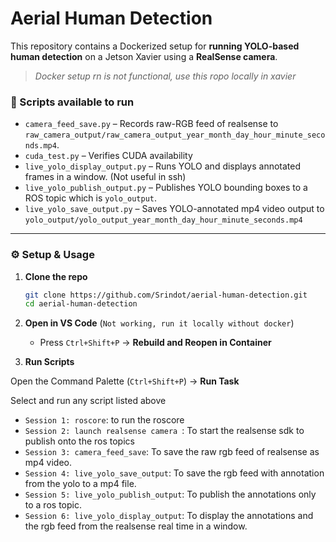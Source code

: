 # Aerial Human Detection

This repository contains a Dockerized setup for **running YOLO-based human detection** on a Jetson Xavier using a **RealSense camera**.
> *Docker setup rn is not functional, use this ropo locally in xavier*


### 📜 Scripts available to run 
- `camera_feed_save.py` – Records raw-RGB feed of realsense to `raw_camera_output/raw_camera_output_year_month_day_hour_minute_seconds.mp4`.
- `cuda_test.py` – Verifies CUDA availability
- `live_yolo_display_output.py` – Runs YOLO and displays annotated frames in a window. (Not useful in ssh)
- `live_yolo_publish_output.py` – Publishes YOLO bounding boxes to a ROS topic which is `yolo_output`.
- `live_yolo_save_output.py` – Saves YOLO-annotated mp4 video output to `yolo_output/yolo_output_year_month_day_hour_minute_seconds.mp4`
---

### ⚙️ Setup & Usage

1. **Clone the repo**

   ```bash
   git clone https://github.com/Srindot/aerial-human-detection.git
   cd aerial-human-detection
   ```

2. **Open in VS Code** (`Not working, run it locally without docker`)

   - Press `Ctrl+Shift+P` → **Rebuild and Reopen in Container**

3. **Run Scripts**

Open the Command Palette (`Ctrl+Shift+P`) → **Run Task**

Select and run any script listed above
   - `Session 1: roscore`: to run the roscore
   - `Session 2: launch realsense camera `: To start the realsense sdk to publish onto the ros topics
   - `Session 3: camera_feed_save`: To save the raw rgb feed of realsense as mp4 video.
   - `Session 4: live_yolo_save_output`: To save the rgb feed with annotation from the yolo to a mp4 file.
   - `Session 5: live_yolo_publish_output`: To publish the annotations only to a ros topic.
   - `Session 6: live_yolo_display_output`: To display the annotations and the rgb feed from the realsense real time in a window.


